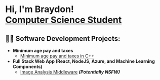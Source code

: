 <h1>Hi, I'm Braydon! <br/><a href="https://www.linkedin.com/in/braydon-sloan-753025292/">Computer Science Student</a>

<h2>👨‍💻 Software Development Projects:</h2>

- <b>Minimum age pay and taxes</b>
  - [Minimum age pay and taxes in C++](https://github.com/Braydon-Sloan/StudentPayTax)
- <b>Full Stack Web App (React, NodeJS, Azure, and Machine Learning Components)</b>
  - [Image Analysis Middleware](https://github.com/joshmadakor1/4chan-Image-Analysis-Middleware-C964) <b><i>(Potentially NSFW)</b></i>


<!--
**joshmadakor1/joshmadakor1** is a ✨ _special_ ✨ repository because its `README.md` (this file) appears on your GitHub profile.

Here are some ideas to get you started:

- 🔭 I’m currently working on ...
- 🌱 I’m currently learning ...
- 👯 I’m looking to collaborate on ...
- 🤔 I’m looking for help with ...
- 💬 Ask me about ...
- 📫 How to reach me: ...
- 😄 Pronouns: ...
- ⚡ Fun fact: ...
-->
